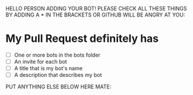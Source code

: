HELLO PERSON ADDING YOUR BOT! PLEASE CHECK ALL THESE THINGS BY ADDING A * IN THE BRACKETS OR GITHUB WILL BE ANGRY AT YOU:

# My Pull Request definitely has
- [ ] One or more bots in the bots folder
- [ ] An invite for each bot
- [ ] A title that is my bot's name
- [ ] A description that describes my bot

PUT ANYTHING ELSE BELOW HERE MATE:
